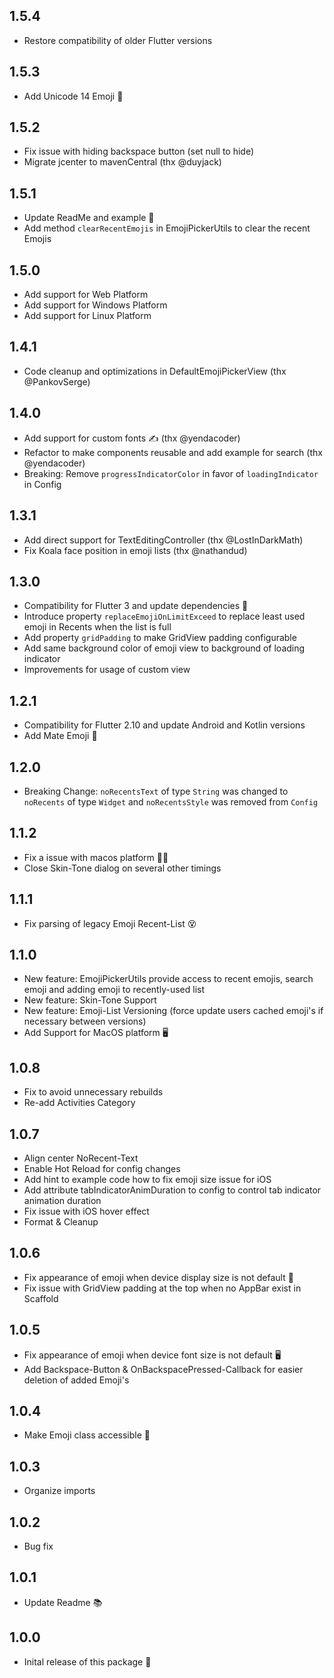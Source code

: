 ## 1.5.4
- Restore compatibility of older Flutter versions

## 1.5.3
- Add Unicode 14 Emoji 🫡

## 1.5.2
- Fix issue with hiding backspace button (set null to hide)
- Migrate jcenter to mavenCentral (thx @duyjack)

## 1.5.1
- Update ReadMe and example 📃
- Add method `clearRecentEmojis` in EmojiPickerUtils to clear the recent Emojis

## 1.5.0
- Add support for Web Platform
- Add support for Windows Platform
- Add support for Linux Platform

## 1.4.1
- Code cleanup and optimizations in DefaultEmojiPickerView (thx @PankovSerge)

## 1.4.0
- Add support for custom fonts ✍️ (thx @yendacoder)
- Refactor to make components reusable and add example for search (thx @yendacoder)
- Breaking: Remove `progressIndicatorColor` in favor of `loadingIndicator` in Config

## 1.3.1
- Add direct support for TextEditingController (thx @LostInDarkMath)
- Fix Koala face position in emoji lists (thx @nathandud)

## 1.3.0
- Compatibility for Flutter 3 and update dependencies 💙
- Introduce property `replaceEmojiOnLimitExceed` to replace least used emoji in Recents when the list is full
- Add property `gridPadding` to make GridView padding configurable 
- Add same background color of emoji view to background of loading indicator
- Improvements for usage of custom view

## 1.2.1
- Compatibility for Flutter 2.10 and update Android and Kotlin versions
- Add Mate Emoji 🧉

## 1.2.0
- Breaking Change: `noRecentsText` of type `String` was changed to `noRecents` of type `Widget` and `noRecentsStyle` was removed from `Config`

## 1.1.2
- Fix a issue with macos platform 👨‍🔧
- Close Skin-Tone dialog on several other timings

## 1.1.1
* Fix parsing of legacy Emoji Recent-List 😵

## 1.1.0
* New feature: EmojiPickerUtils provide access to recent emojis, search emoji and adding emoji to recently-used list
* New feature: Skin-Tone Support
* New feature: Emoji-List Versioning (force update users cached emoji's if necessary between versions)
* Add Support for MacOS platform 🖥

## 1.0.8

* Fix to avoid unnecessary rebuilds
* Re-add Activities Category 

## 1.0.7

* Align center NoRecent-Text
* Enable Hot Reload for config changes
* Add hint to example code how to fix emoji size issue for iOS
* Add attribute tabIndicatorAnimDuration to config to control tab indicator animation duration
* Fix issue with iOS hover effect
* Format & Cleanup

## 1.0.6

* Fix appearance of emoji when device display size is not default 👀
* Fix issue with GridView padding at the top when no AppBar exist in Scaffold

## 1.0.5

* Fix appearance of emoji when device font size is not default 🖥
* Add Backspace-Button & OnBackspacePressed-Callback for easier deletion of added Emoji's

## 1.0.4

* Make Emoji class accessible 🙌

## 1.0.3

* Organize imports

## 1.0.2

* Bug fix

## 1.0.1

* Update Readme 📚

## 1.0.0

* Inital release of this package 🎉
